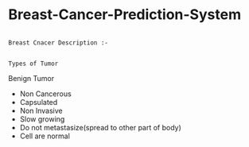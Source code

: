 # Breast-Cancer-Prediction-System

                                                                           Breast Cnacer Description :-
                                                                           
                                                                                Types of Tumor
                                                                                  

 Benign Tumor 
- Non Cancerous
- Capsulated
- Non Invasive
- Slow growing
- Do not  metastasize(spread to other part of body)
- Cell are normal
